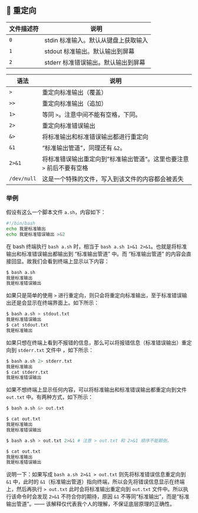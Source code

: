 ## 🍕 重定向

| 文件描述符 | 说明                                |
|------------|-----------------------------------|
| `0`        | stdin 标准输入。默认从键盘上获取输入 |
| `1`        | stdout 标准输出。默认输出到屏幕      |
| `2`        | stderr 标准错误输出。默认输出到屏幕  |

| 语法        | 说明                                                                 |
|-------------|--------------------------------------------------------------------|
| `>`         | 重定向标准输出（覆盖）                                                 |
| `>>`        | 重定向标准输出（追加）                                                 |
| `1>`        | 等同 `>`。注意中间不能有空格，下同。                                    |
| `2>`        | 重定向标准错误输出                                                   |
| `&>`        | 将标准输出和标准错误输出都进行重定向                                 |
| `&1`        | “标准输出管道”，同理还有 `&2`。                                        |
| `2>&1`      | 将标准错误输出重定向到”标准输出管道“。这里也要注意 `>` 前后不要有空格 |
| `/dev/null` | 这是一个特殊的文件，写入到该文件的内容都会被丢失                      |

### 举例

假设有这么一个脚本文件 `a.sh`，内容如下：
```sh
#!/bin/bash
echo 我是标准输出
echo 我是标准错误输出 >&2
```
在 bash 终端执行 `bash a.sh` 时，相当于 `bash a.sh 1>&1 2>&1`。也就是将标准输出和标准错误输出都输出到 “标准输出管道” 中。而 “标准输出管道” 的内容会直接回显。故我们会看到终端上显示以下内容：
```sh
$ bash a.sh
我是标准输出
我是标准错误输出
```

如果只是简单的使用 `>` 进行重定向，则只会将重定向标准输出，至于标准错误输出还是会显示在终端界面上。如下所示：
```sh
$ bash a.sh > stdout.txt
我是标准错误输出
$ cat stdout.txt
我是标准输出
```

如果只想在终端上看到不报错的信息，那么可以将报错信息（标准错误输出）重定向到 `stderr.txt` 文件中 ，如下所示：
```sh
$ bash a.sh 2> stderr.txt
我是标准输出
$ cat stderr.txt
我是标准错误输出
```

如果不想终端上显示任何内容，可以将标准输出和标准错误输出都重定向到文件 `out.txt` 中。有两种方式，如下所示：
```sh
$ bash a.sh &> out.txt

$ cat out.txt
我是标准输出
我是标准错误输出
```
```sh
$ bash a.sh > out.txt 2>&1 # 注意 > out.txt 和 2>&1 顺序不能颠倒。

$ cat out.txt
我是标准输出
我是标准错误输出
```
说明一下：如果写成 `bash a.sh 2>&1 > out.txt` 则先将标准错误信息重定向到 `&1` 中，此时的 `&1`（标准输出管道）指向终端，所以会先将错误信息显示在终端上，然后再执行 `> out.txt` 此时会将标准输出重定向到 `out.txt` 文件中。所以执行该命令时会发现 `2>&1` 不符合你的期待，原因 `&1` 不等同“标准输出”，而是“标准输出管道”。—— 该解释仅代表我个人的理解，不保证底层原理的正确性。